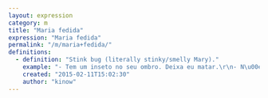 ```yaml
---
layout: expression
category: m
title: "Maria fedida"
expression: "Maria fedida"
permalink: "/m/maria+fedida/"
definitions:
  - definition: "Stink bug (literally stinky/smelly Mary)."
    example: "- Tem um inseto no seu ombro. Deixa eu matar.\r\n- N\u00e3o! \u00c9 uma Maria fedida."
    created: "2015-02-11T15:02:30"
    author: "kinow"
---
```


